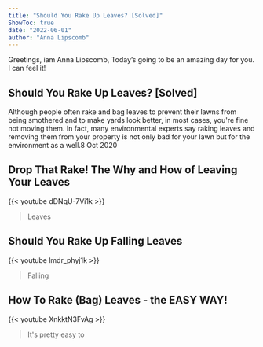 ```yaml
---
title: "Should You Rake Up Leaves? [Solved]"
ShowToc: true 
date: "2022-06-01"
author: "Anna Lipscomb" 
---
```


Greetings, iam Anna Lipscomb, Today’s going to be an amazing day for you. I can feel it!
## Should You Rake Up Leaves? [Solved]
Although people often rake and bag leaves to prevent their lawns from being smothered and to make yards look better, in most cases, you're fine not moving them. In fact, many environmental experts say raking leaves and removing them from your property is not only bad for your lawn but for the environment as a well.8 Oct 2020

## Drop That Rake! The Why and How of Leaving Your Leaves
{{< youtube dDNqU-7Vi1k >}}
>Leaves

## Should You Rake Up Falling Leaves
{{< youtube lmdr_phyj1k >}}
>Falling 

## How To Rake (Bag) Leaves - the EASY WAY!
{{< youtube XnkktN3FvAg >}}
>It's pretty easy to 

